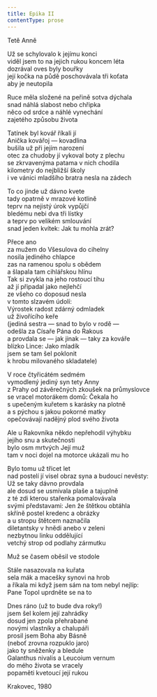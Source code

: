 ```yaml
---
title: Epika II
contentType: prose
---
```


<section>

Tetě Anně

Už se schylovalo k jejímu konci  
viděl jsem to na jejich rukou koncem léta  
dozrával oves byly bouřky  
její kočka na půdě poschovávala tři koťata  
aby je neutopila

Ruce měla složené na peřině sotva dýchala  
snad náhlá slabost nebo chřipka  
něco od srdce a náhlé vynechání  
zajetého způsobu života

Tatínek byl kovář říkali jí  
Anička kovářoj — kovadlina  
bušila už při jejím narození  
otec za chudoby jí vykoval boty z plechu  
se zkrvavenýma patama v nich chodila  
kilometry do nejbližší školy  
i ve vánici mladšího bratra nesla na zádech

To co jinde už dávno kvete  
tady opatrně v mrazové kotlině  
teprv na nejistý úrok vypůjčí  
bledému nebi dva tři lístky  
a teprv po velikém smlouvání  
snad jeden kvítek: Jak tu mohla zrát?

Přece ano  
za mužem do Všesulova do cihelny  
nosila jediného chlapce  
zas na ramenou spolu s obědem  
a šlapala tam cihlářskou hlínu  
Tak si zvykla na jeho rostoucí tíhu  
až jí připadal jako nejlehčí  
ze všeho co doposud nesla  
v tomto slzavém údolí:  
Výrostek radost zdárný odmladek  
už živořícího keře  
(jediná sestra — snad to bylo v rodě —  
odešla za Císaře Pána do Rakous  
a provdala se — jak jinak — taky za kováře  
blízko Lince: Jako mladík  
jsem se tam šel poklonit  
k hrobu milovaného skladatele)

V roce čtyřicátém sedmém  
vymodlený jediný syn tety Anny  
z Prahy od závěrečných zkoušek na průmyslovce  
se vracel motorákem domů: Čekala ho  
s upečeným kuřetem s karásky na plotně  
a s pýchou s jakou pokorné matky  
opečovávají nadějný plod svého života

Ale u Rakovníka někdo nepřehodil výhybku  
jejího snu a skutečnosti  
bylo osm mrtvých Její muž  
tam v noci dojel na motorce ukázali mu ho

Bylo tomu už třicet let  
nad postelí jí visel obraz syna a budoucí nevěsty:  
Už se taky dávno provdala  
ale dosud se usmívala plaše a tajuplně  
z té zdi kterou stařenka pomalovávala  
svými představami: Jen že štětkou obtáhla  
skříně postel kredenc a obrázky  
a u stropu štětcem naznačila  
diletantsky v hnědi anebo v zeleni  
nezbytnou linku oddělující  
vetchý strop od podlahy zármutku

Muž se časem oběsil ve stodole

Stále nasazovala na kuřata  
sela mák a macešky synovi na hrob  
a říkala mi když jsem sám na tom nebyl nejlíp:  
Pane Topol uprdněte se na to

Dnes ráno (už to bude dva roky!)  
jsem šel kolem její zahrádky  
dosud jen zpola přehrabané  
novými vlastníky a chalupáři  
prosil jsem Boha aby Básně  
(neboť zrovna rozpuklo jaro)  
jako ty sněženky a bledule  
Galanthus nivalis a Leucoium vernum  
do mého života se vracely  
popaměti kvetoucí její rukou

Krakovec, 1980

</section>
